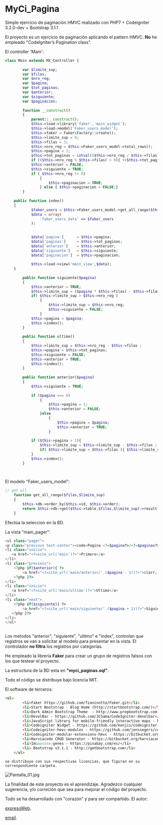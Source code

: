 # MyCi_Pagina
Simple ejercicio de paginación HMVC realizado con PHP7 + Codeigniter 3.2.0-dev + Bootstrap 3.1.1

El proyecto es un ejercicio de paginación aplicando el pattern HMVC. **No** he empleado "CodeIgniter’s Pagination class".

El controller 'Main':
```php
class Main extends MX_Controller {
    
        var $limite_sup;        
        var $filas;
        var $nro_reg;
        var $pagina;
        var $tot_paginas;
        var $anterior;
        var $siguiente;
        var $paginacion;
        
        function __construct()
        {
            parent::__construct(); 
            $this->load->library('faker','main_widget');
            $this->load->model('Faker_users_model');
            $this->faker = Faker\Factory::create();                       
            $this->limite_sup = 0;            
            $this->filas = 3;            
            $this->nro_reg = $this->Faker_users_model->total_rows();
            $this->pagina = 1;            
            $this->tot_paginas = intval(($this->nro_reg / $this->filas));
            if (($this->nro_reg % $this->filas) > 0){ ++$this->tot_paginas ;}
            $this->anterior = FALSE;
            $this->siguiente = TRUE;
            if ( $this->nro_reg != 0)
                {
                    $this->paginacion = TRUE;
                } else { $this->paginacion = FALSE;}
        }
	
	public function index()
	{     
            $faker_users = $this->Faker_users_model->get_all_rango($this->filas,$this->limite_sup);
            $data = array(
                'faker_users_data' => $faker_users
            );            
            
            
            $data['pagina']      = $this->pagina;
            $data['paginas']     = $this->tot_paginas;
            $data['anterior']    = $this->anterior;
            $data['siguiente']   = $this->siguiente;
            $data['paginacion']  = $this->paginacion;
            
            $this->load->view('main_view',$data);                       
	}
                                                                
        public function siguiente($pagina)
        {    
            $this->anterior = TRUE;
            $this->limite_sup = ($pagina * $this->filas) - $this->filas;
            if( $this->limite_sup > $this->nro_reg )
                {
                    $this->limite_sup = $this->nro_reg;
                    $this->siguiente = FALSE;
                }
            $this->pagina = $pagina;
            $this->index();            
        }
        
        public function ultimo()
        {
            $this->limite_sup = $this->nro_reg - $this->filas ;
            $this->pagina = $this->tot_paginas;
            $this->siguiente = FALSE;
            $this->anterior = TRUE;
            $this->index();           
        }
        
        public function anterior($pagina)
        {     
            $this->siguiente = TRUE;
            
            if ($pagina === 0)
                {
                    $this->pagina = 1;
                    $this->anterior = FALSE;
                }else 
                    {
                        $this->pagina = $pagina;
                        $this->anterior = TRUE;
                    }
                
            if ($this->pagina > 1){
                $this->limite_sup = $this->limite_sup - $this->filas ;
                if( $this->limite_sup < $this->filas ){ $this->limite_sup = $this->filas;}                              
            }            
            $this->index();
        }
        
        
```
El modelo "Faker_users_model":
```php
// get all
    function get_all_rango($filas,$limite_sup)
    {
        $this->db->order_by($this->id, $this->order);
        return $this->db->get($this->table,$filas,$limite_sup)->result();
    }
```
Efectúa la seleccion en la BD.

La vista "main_pager":
```php
<ul class="pager">
<p class="previous text-center"><code>Pagina <?=$pagina?>/<?=$paginas?></code></p>
<li class="inicio">
   <a href="<?=site_url('main')?>">Primero</a>
</li>
<li class="previous">
    <?php if($anterior){ ?>
        <a href="<?=site_url('main/anterior/'.($pagina - 1))?>">&larr; Anterior</a>
    <?php }?>
</li>
<li class="inicio">
   <a href="<?=site_url('main/ultimo')?>">Ultimo</a>
</li>
<li class="next">
    <?php if($siguiente){ ?>
        <a href="<?=site_url('main/siguiente/'.($pagina + 1))?>">Siguiente &rarr;</a>
   <?php }?>
</li>
</ul> 
              
```


Los metodos "anterior", "siguiente", "ultimo" e "index", controlan que registros  se van a solicitar al modelo para presentar en la vista. El controlador **no filtra** los registros por categorías.

He empleado la librería **Faker** para crear un grupo de registros falsos con los que testear el proyecto.

La estructura de la BD esta en **"myci_paginas.sql"**.

Todo el código se distribuye bajo licencia MIT.

El software de terceros:
```html
<ul>
        <li>Faker https://github.com/fzaninotto/Faker.git</li>
        <li>Start Bootstrap - Blog Home (http://startbootstrap.com/)</li>
        <li>Dark Admin Bootstrap Theme  - http://www.prepbootstrap.com </li>
        <li>DevelBar - https://github.com/JCSama/CodeIgniter-develbar</li>
        <li>JavaScript library for mobile-friendly interactive maps - http://leafletjs.com</li>
        <li>Codeigniter Widget - https://github.com/kenjis/codeigniter-widgets.git</li>
        <li>Codeigniter-hmvc-modules - https://github.com/jenssegers/codeigniter-hmvc-modules.git</li>
        <li>Codeigniter-modular-extensions-hmvc - https://bitbucket.org/wiredesignz/codeigniter-modular-extensions-hmvc</li>
        <li>Harviacode CRUD Generator - https://bitbucket.org/harviacode/codeigniter-crud-generator</li>
        <li>Im&aacute;genes - https://pixabay.com/es/</li>
        <li> Bootstrap v3.1.1 - http://getbootstrap.com</li>
    </ul>
```

 
  
    se distribuye con sus respectivas licencias, que figuran en su correspondiente carpeta.

![Pantalla_01.jpg](https://github.com/BlayMo/MyCi_Pagina/blob/master/Pantalla_01.jpg "")

La finalidad de este proyecto es el aprendizaje. Agradezco cualquier sugerencia, y/o correción que sea para mejorar el código del proyecto.

Todo se ha desarrollado con "corazón" y para ser compartido.
El autor:

[expresoWeb](https://expresoweb.joomla.com "").

[email](expresoweb2015@gmail.com "").
